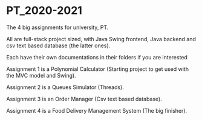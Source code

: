 # PT_2020-2021

The 4 big assignments for university, PT.

All are full-stack project sized, with Java Swing frontend, Java backend and csv text based database (the latter ones).

Each have their own documentations in their folders if you are interested



Assignment 1 is a Polynomial Calculator (Starting project to get used with the MVC model and Swing).

Assignment 2 is a Queues Simulator (Threads).

Assignment 3 is an Order Manager (Csv text based database).

Assignment 4 is a Food Delivery Management System (The big finisher).

